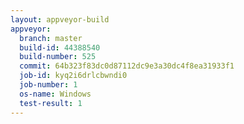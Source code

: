 ```yaml
---
layout: appveyor-build
appveyor:
  branch: master
  build-id: 44388540
  build-number: 525
  commit: 64b323f83dc0d87112dc9e3a30dc4f8ea31933f1
  job-id: kyq2i6drlcbwndi0
  job-number: 1
  os-name: Windows
  test-result: 1
---
```

